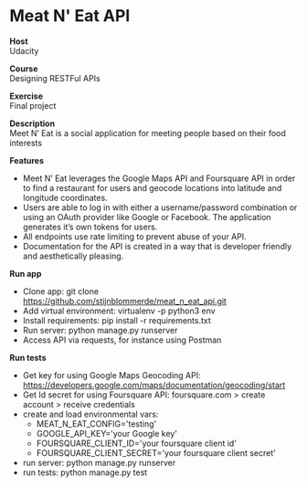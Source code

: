 # Meat N' Eat API

**Host**<br />
Udacity

**Course**<br />
Designing RESTFul APIs

**Exercise**<br />
Final project

**Description**<br />
Meet N’ Eat is a social application for meeting people based on their food interests<br />

**Features**
* Meet N’ Eat leverages the Google Maps API and Foursquare API in order to find a restaurant for users and geocode 
locations into latitude and longitude coordinates.
* Users are able to log in with either a username/password combination or using an OAuth provider 
like Google or Facebook. The application generates it’s own tokens for users.
* All endpoints use rate limiting to prevent abuse of your API.
* Documentation for the API is created in a way that is developer friendly and
aesthetically pleasing.

**Run app**
* Clone app: git clone https://github.com/stijnblommerde/meat_n_eat_api.git
* Add virtual environment: virtualenv -p python3 env
* Install requirements: pip install -r requirements.txt
* Run server: python manage.py runserver
* Access API via requests, for instance using Postman

**Run tests**
* Get key for using Google Maps Geocoding API: https://developers.google.com/maps/documentation/geocoding/start
* Get Id secret for using Foursquare API: foursquare.com > create account > receive credentials
* create and load environmental vars: 
  * MEAT_N_EAT_CONFIG='testing'
  * GOOGLE_API_KEY='your Google key' 
  * FOURSQUARE_CLIENT_ID='your foursquare client id'
  * FOURSQUARE_CLIENT_SECRET='your foursquare client secret'
* run server: python manage.py runserver
* run tests: python manage.py test

